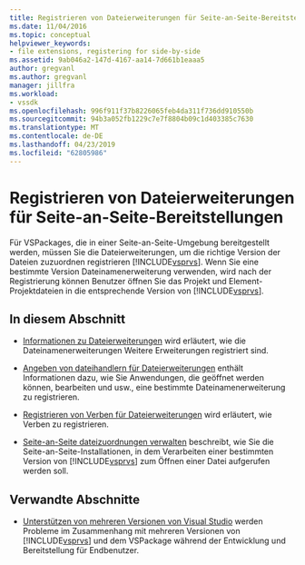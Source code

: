 ```yaml
---
title: Registrieren von Dateierweiterungen für Seite-an-Seite-Bereitstellungen | Microsoft-Dokumentation
ms.date: 11/04/2016
ms.topic: conceptual
helpviewer_keywords:
- file extensions, registering for side-by-side
ms.assetid: 9ab046a2-147d-4167-aa14-7d661b1eaaa5
author: gregvanl
ms.author: gregvanl
manager: jillfra
ms.workload:
- vssdk
ms.openlocfilehash: 996f911f37b8226065feb4da311f736dd910550b
ms.sourcegitcommit: 94b3a052fb1229c7e7f8804b09c1d403385c7630
ms.translationtype: MT
ms.contentlocale: de-DE
ms.lasthandoff: 04/23/2019
ms.locfileid: "62805986"
---
```

# <a name="register-file-name-extensions-for-side-by-side-deployments"></a>Registrieren von Dateierweiterungen für Seite-an-Seite-Bereitstellungen
Für VSPackages, die in einer Seite-an-Seite-Umgebung bereitgestellt werden, müssen Sie die Dateierweiterungen, um die richtige Version der Dateien zuzuordnen registrieren [!INCLUDE[vsprvs](../code-quality/includes/vsprvs_md.md)]. Wenn Sie eine bestimmte Version Dateinamenerweiterung verwenden, wird nach der Registrierung können Benutzer öffnen Sie das Projekt und Element-Projektdateien in die entsprechende Version von [!INCLUDE[vsprvs](../code-quality/includes/vsprvs_md.md)].

## <a name="in-this-section"></a>In diesem Abschnitt
- [Informationen zu Dateierweiterungen](../extensibility/about-file-name-extensions.md) wird erläutert, wie die Dateinamenerweiterungen Weitere Erweiterungen registriert sind.

- [Angeben von dateihandlern für Dateierweiterungen](../extensibility/specifying-file-handlers-for-file-name-extensions.md) enthält Informationen dazu, wie Sie Anwendungen, die geöffnet werden können, bearbeiten und usw., eine bestimmte Dateinamenerweiterung zu registrieren.

- [Registrieren von Verben für Dateierweiterungen](../extensibility/registering-verbs-for-file-name-extensions.md) wird erläutert, wie Verben zu registrieren.

- [Seite-an-Seite dateizuordnungen verwalten](../extensibility/managing-side-by-side-file-associations.md) beschreibt, wie Sie die Seite-an-Seite-Installationen, in dem Verarbeiten einer bestimmten Version von [!INCLUDE[vsprvs](../code-quality/includes/vsprvs_md.md)] zum Öffnen einer Datei aufgerufen werden soll.

## <a name="related-sections"></a>Verwandte Abschnitte
- [Unterstützen von mehreren Versionen von Visual Studio](../extensibility/supporting-multiple-versions-of-visual-studio.md) werden Probleme im Zusammenhang mit mehreren Versionen von [!INCLUDE[vsprvs](../code-quality/includes/vsprvs_md.md)] und dem VSPackage während der Entwicklung und Bereitstellung für Endbenutzer.